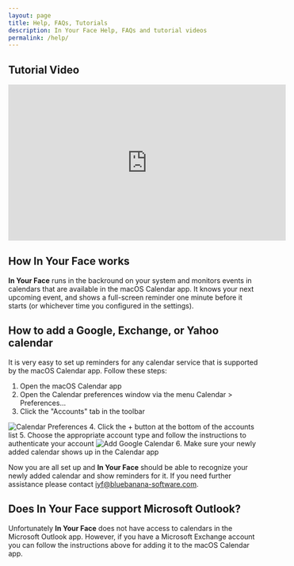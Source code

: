 ```yaml
---
layout: page
title: Help, FAQs, Tutorials
description: In Your Face Help, FAQs and tutorial videos
permalink: /help/
---
```


## Tutorial Video
<p>
<iframe width="560" height="315" src="https://www.youtube-nocookie.com/embed/_AwQvXB218Q" title="YouTube video player" frameborder="0" allow="accelerometer; autoplay; clipboard-write; encrypted-media; gyroscope; picture-in-picture" allowfullscreen></iframe>
</p>

## How **In Your Face** works
**In Your Face** runs in the backround on your system and monitors events in calendars that are available in the macOS Calendar app.
It knows your next upcoming event, and shows a full-screen reminder one minute before it starts (or whichever time you configured in the settings).

## How to add a Google, Exchange, or Yahoo calendar
It is very easy to set up reminders for any calendar service that is supported by the macOS Calendar app. Follow these steps:

1. Open the macOS Calendar app
2. Open the Calendar preferences window via the menu Calendar > Preferences…
3. Click the "Accounts" tab in the toolbar
<img class="help-screenshot" src="../images/help_calendar_prefs.png" alt="Calendar Preferences">
4. Click the + button at the bottom of the accounts list
5. Choose the appropriate account type and follow the instructions to authenticate your account
<img class="help-screenshot" src="../images/help_calendar_google.png" alt="Add Google Calendar">
6. Make sure your newly added calendar shows up in the Calendar app

Now you are all set up and **In Your Face** should be able to recognize your newly added calendar and show reminders for it.
If you need further assistance please contact [iyf@bluebanana-software.com](mailto:iyf@bluebanana-software.com).

## Does **In Your Face** support Microsoft Outlook?
Unfortunately **In Your Face** does not have access to calendars in the Microsoft Outlook app. However, if you have a Microsoft Exchange account you can follow the instructions above for adding it to the macOS Calendar app.